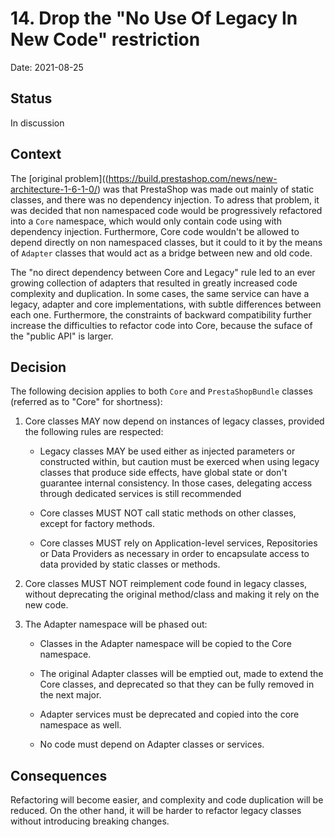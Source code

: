 # 14. Drop the "No Use Of Legacy In New Code" restriction

Date: 2021-08-25

## Status

In discussion

## Context

The [original problem]((https://build.prestashop.com/news/new-architecture-1-6-1-0/) was that PrestaShop was made out mainly of static classes, and there was no dependency injection. To adress that problem, it was decided that non namespaced code would be progressively refactored into a `Core` namespace, which would only contain code using with dependency injection. Furthermore, Core code wouldn't be allowed to depend directly on non namespaced classes, but it could to it by the means of `Adapter` classes that would act as a bridge between new and old code.

The "no direct dependency between Core and Legacy" rule led to an ever growing collection of adapters that resulted in greatly increased code complexity and duplication. In some cases, the same service can have a legacy, adapter and core implementations, with subtle differences between each one. Furthermore, the constraints of backward compatibility further increase the difficulties to refactor code into Core, because the suface of the "public API" is larger.

## Decision

The following decision applies to both `Core` and `PrestaShopBundle` classes (referred as to "Core" for shortness):

1. Core classes MAY now depend on instances of legacy classes, provided the following rules are respected:

	- Legacy classes MAY be used either as injected parameters or constructed within, but caution must be exerced when using legacy classes that produce side effects, have global state or don't guarantee internal consistency. In those cases, delegating access through dedicated services is still recommended

	- Core classes MUST NOT call static methods on other classes, except for factory methods.

	- Core classes MUST rely on Application-level services, Repositories or Data Providers as necessary in order to encapsulate access to data provided by static classes or methods.

2. Core classes MUST NOT reimplement code found in legacy classes, without deprecating the original method/class and making it rely on the new code.

3. The Adapter namespace will be phased out:

	- Classes in the Adapter namespace will be copied to the Core namespace.

	- The original Adapter classes will be emptied out, made to extend the Core classes, and deprecated so that they can be fully removed in the next major.

	- Adapter services must be deprecated and copied into the core namespace as well.

	- No code must depend on Adapter classes or services.

## Consequences

Refactoring will become easier, and complexity and code duplication will be reduced. On the other hand, it will be harder to refactor legacy classes without introducing breaking changes.
